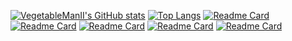 [![VegetableManII's GitHub stats](https://github-readme-stats.vercel.app/api?username=VegetableManII&count_private=true&show_icons=true&theme=vue-dark&hide=prs,issues,contribs)](https://github.com/VegetableManII)
[![Top Langs](https://github-readme-stats.vercel.app/api/top-langs/?username=VegetableManII&layout=compact&langs_count=2&theme=vue-dark)](https://github.com/VegetableManII)
[![Readme Card](https://github-readme-stats.vercel.app/api/pin/?username=VegetableManII&repo=Summary&theme=vue-dark)](https://github.com/VegetableManII/Summary)
[![Readme Card](https://github-readme-stats.vercel.app/api/pin/?username=VegetableManII&repo=Algorithm-Ex&theme=vue-dark)](https://github.com/VegetableManII/Algorithm-Ex)
[![Readme Card](https://github-readme-stats.vercel.app/api/pin/?username=VegetableManII&repo=Experiments&theme=vue-dark)](https://github.com/VegetableManII/Experiments)
[![Readme Card](https://github-readme-stats.vercel.app/api/pin/?username=VegetableManII&repo=Happy21_Sever&theme=vue-dark)](https://github.com/VegetableManII/Happy21_Sever)
[![Readme Card](https://github-readme-stats.vercel.app/api/pin/?username=VegetableManII&repo=BlockChainDemo&theme=vue-dark)](https://github.com/VegetableManII/BlockChainDemo)
